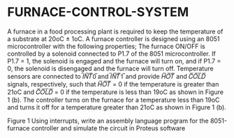 # FURNACE-CONTROL-SYSTEM
A furnace in a food processing plant is required to keep the temperature of a substrate at 20oC
± 1oC. A furnace controller is designed using an 8051 microcontroller with the following properties;
The furnace ON/OFF is controlled by a solenoid connected to P1.7 of the 8051 microcontroller. If P1.7 = 1, the solenoid is engaged and the furnace will turn on, and if P1.7 = 0, the solenoid is disengaged and the furnace will turn off. Temperature sensors are connected to 𝐼̅𝑁̅̅𝑇̅̅̅0̅ and
𝐼̅𝑁̅̅𝑇̅̅̅1̅ and provide 𝐻̅̅𝑂̅̅𝑇̅̅ and 𝐶̅̅𝑂̅̅𝐿̅̅𝐷̅̅ signals, respectively, such that 𝐻̅̅𝑂̅̅𝑇̅̅ = 0 if the temperature is greater than 21oC and 𝐶̅̅𝑂̅̅𝐿̅̅𝐷̅̅ = 0 if the temperature is less than 19oC as shown in Figure 1 (b).
The controller turns on the furnace for a temperature less than 19oC and turns it off for a temperature greater than 21oC as shown in Figure 1 (b).

Figure 1
Using interrupts, write an assembly language program for the 8051-furnace controller and simulate the circuit in Proteus software
